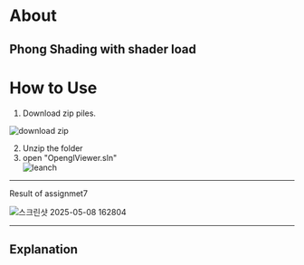 About
===
Phong Shading with shader load
---
How to Use
===
1. Download zip piles.  
   
![download zip](https://github.com/user-attachments/assets/3e76e9d2-5325-42a3-ba52-2bb3064c0a58)

2. Unzip the folder  
3. open "OpenglViewer.sln"  
![leanch](https://github.com/user-attachments/assets/1ed43ef3-d812-4b75-809d-fe1077eabf9b)
---
Result of assignmet7

![스크린샷 2025-05-08 162804](https://github.com/user-attachments/assets/6a961b4f-d2ce-49ac-92f7-488fd7e83a2b)


---
Explanation
---





